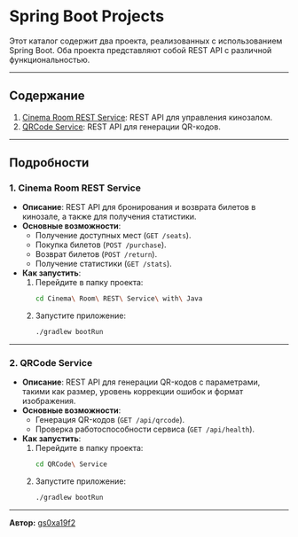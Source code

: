 # Spring Boot Projects

Этот каталог содержит два проекта, реализованных с использованием Spring Boot. Оба проекта представляют собой REST API с различной функциональностью.

---

## Содержание
1. [Cinema Room REST Service](./Cinema%20Room%20REST%20Service%20with%20Java): REST API для управления кинозалом.
2. [QRCode Service](./QRCode%20Service): REST API для генерации QR-кодов.

---

## Подробности

### 1. **Cinema Room REST Service**
- **Описание**: REST API для бронирования и возврата билетов в кинозале, а также для получения статистики.
- **Основные возможности**:
  - Получение доступных мест (`GET /seats`).
  - Покупка билетов (`POST /purchase`).
  - Возврат билетов (`POST /return`).
  - Получение статистики (`GET /stats`).
- **Как запустить**:
  1. Перейдите в папку проекта:
     ```bash
     cd Cinema\ Room\ REST\ Service\ with\ Java
     ```
  2. Запустите приложение:
     ```bash
     ./gradlew bootRun
     ```

---

### 2. **QRCode Service**
- **Описание**: REST API для генерации QR-кодов с параметрами, такими как размер, уровень коррекции ошибок и формат изображения.
- **Основные возможности**:
  - Генерация QR-кодов (`GET /api/qrcode`).
  - Проверка работоспособности сервиса (`GET /api/health`).
- **Как запустить**:
  1. Перейдите в папку проекта:
     ```bash
     cd QRCode\ Service
     ```
  2. Запустите приложение:
     ```bash
     ./gradlew bootRun
     ```

---

**Автор:** [gs0xa19f2](https://github.com/gs0xa19f2)
